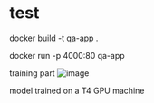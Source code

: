 # test

docker build -t qa-app .


docker run -p 4000:80 qa-app

training part 
![image](https://github.com/amsa10/test/assets/51148660/d5ce03ce-2d6d-4689-a135-be246b9cd457)

model trained  on a T4 GPU machine 
